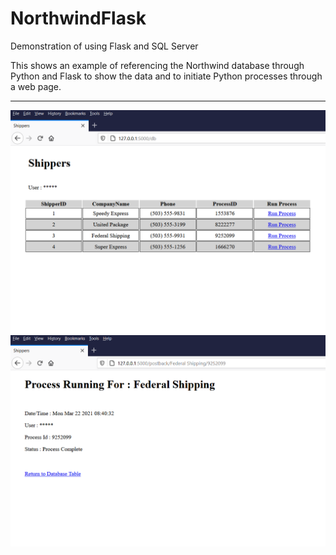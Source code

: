 # NorthwindFlask
Demonstration of using Flask and SQL Server

This shows an example of referencing the Northwind database through Python and Flask to show the data and to initiate Python processes through a web page.

_________________________________________
![](Capture1_.PNG)
![](Capture2_.PNG)
